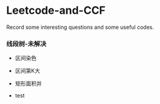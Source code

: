 # Leetcode-and-CCF
Record some interesting questions and some useful codes.

### 线段树-未解决
+ 区间染色
+ 区间第K大
+ 矩形面积并

+ test